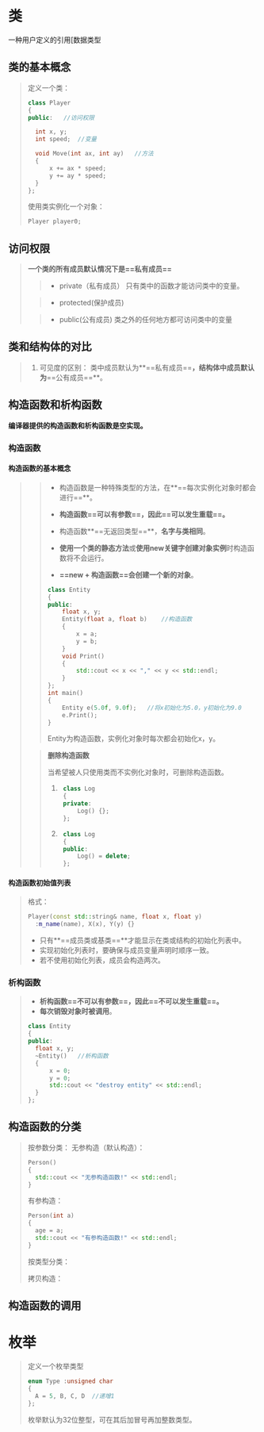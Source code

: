 # 类

一种用户定义的引用[数据类型

## 类的基本概念

> 定义一个类：
>
> ```c++
> class Player
> {
> public:	//访问权限
> 
> 	int x, y;
> 	int speed;	//变量
> 
> 	void Move(int ax, int ay)	//方法
> 	{
> 		x += ax * speed;
> 		y += ay * speed;
> 	}
> };
> ```
>
> 使用类实例化一个对象：
>
> ```c++
> Player player0;
> ```

## 访问权限

> **一个类的所有成员默认情况下是==私有成员==**
>
> > + private（私有成员）
> > 	只有类中的函数才能访问类中的变量。
>
> > + protected(保护成员)
>
> > + public(公有成员)
> > 	类之外的任何地方都可访问类中的变量

## 类和结构体的对比

> 1. 可见度的区别：
> 	类中成员默认为**==私有成员==**，结构体中成员默认为**==公有成员==**。

## 构造函数和析构函数

**编译器提供的构造函数和析构函数是空实现。**

### 构造函数

#### 构造函数的基本概念

> > + 构造函数是一种特殊类型的方法，在**==每次实例化对象时都会进行==**。
> >
> > + **构造函数==可以有参数==，因此==可以发生重载==。**
> >
> > + 构造函数**==无返回类型==**，**名字与类相同**。
> >
> > + **使用一个类的静态方法**或**使用new关键字创建对象实例**时构造函数将不会运行。
> >
> > + **==new + 构造函数==会创建一个新的对象**。
> >
> > ```c++
> > class Entity
> > {
> > public:
> > 	float x, y;
> > 	Entity(float a, float b)	//构造函数
> > 	{
> > 		x = a;
> > 		y = b;
> > 	}
> > 	void Print()
> > 	{
> > 		std::cout << x << "," << y << std::endl;
> > 	}
> > };
> > int main()
> > {
> > 	Entity e(5.0f, 9.0f);	//将x初始化为5.0，y初始化为9.0
> > 	e.Print();
> > }
> > ```
> >
> > Entity为构造函数，实例化对象时每次都会初始化x，y。
>
> > **删除构造函数**
> >
> > 当希望被人只使用类而不实例化对象时，可删除构造函数。
> >
> > 1. ```c++
> > 	class Log
> > 	{
> > 	private:
> > 		Log() {};
> > 	};
> > 	```
> >
> > 2. ```c++
> > 	class Log
> > 	{
> > 	public:
> > 		Log() = delete;
> > 	};
> > 	```

#### 构造函数初始值列表

> 格式：
>
> ```c++
> Player(const std::string& name, float x, float y)
> 	:m_name(name), X(x), Y(y) {}
> ```
>
> + 只有**==成员类或基类==**才能显示在类或结构的初始化列表中。
> + 实现初始化列表时，要确保与成员变量声明时顺序一致。
> + 若不使用初始化列表，成员会构造两次。

### 析构函数

> + **析构函数==不可以有参数==，因此==不可以发生重载==。**
> + **每次销毁对象时被调用**。
>
> ```c++
> class Entity
> {
> public:
> 	float x, y;
> 	~Entity()	//析构函数
> 	{
> 		x = 0;
> 		y = 0;
> 		std::cout << "destroy entity" << std::endl;
> 	}
> };
> ```

## 构造函数的分类

> 按参数分类：
> 无参构造（默认构造）：
>
> ```c++
> Person()
> {
> 	std::cout << "无参构造函数!" << std::endl;
> }
> ```
>
> 有参构造：
>
> ```c++
> Person(int a) 
> {
> 	age = a;
> 	std::cout << "有参构造函数!" << std::endl;
> }
> ```
>
> 按类型分类：
>
> 拷贝构造：
>
> 

## 构造函数的调用

> 



# 枚举

> 定义一个枚举类型
>
> ```c++
> enum Type :unsigned char
> {
> 	A = 5, B, C, D	//递增1
> };
> ```
>
> 枚举默认为32位整型，可在其后加冒号再加整数类型。

